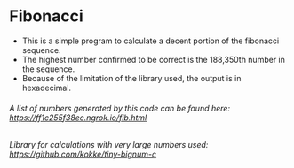 # Fibonacci
* This is a simple program to calculate a decent portion of the fibonacci sequence.
* The highest number confirmed to be correct is the 188,350th number in the sequence.
* Because of the limitation of the library used, the output is in hexadecimal.

###### A list of numbers generated by this code can be found here: https://ff1c255f38ec.ngrok.io/fib.html
###### Library for calculations with very large numbers used: https://github.com/kokke/tiny-bignum-c
